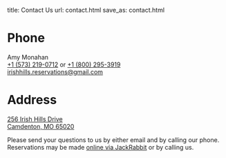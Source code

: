 title: Contact Us
url: contact.html
save_as: contact.html

Phone
=====

Amy Monahan   
[+1 (573) 219-0712](tel:+15732190712) or [+1 (800) 295-3919](tel:+18002953919)   
[irishhills.reservations@gmail.com](mailto:irishhills.reservations@gmail.com)

Address
=======

[256 Irish Hills Drive   
Camdenton, MO 65020](https://www.google.com/maps/place/Irish+Hills+Lakeside+Resort/@38.057529,-92.8130582,15z/data=!4m5!3m4!1s0x0:0xc65e63eb2c05152d!8m2!3d38.057529!4d-92.8130582)

Please send your questions to us by either email and by calling our phone. Reservations may be made [online via JackRabbit](reservations.html) or by calling us.


